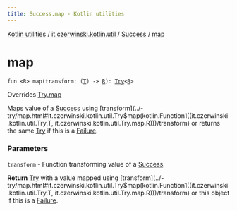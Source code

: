 ```yaml
---
title: Success.map - Kotlin utilities
---
```


[Kotlin utilities](../../index.html) / [it.czerwinski.kotlin.util](../index.html) / [Success](index.html) / [map](./map.html)

# map

`fun <R> map(transform: (`[`T`](index.html#T)`) -> `[`R`](map.html#R)`): `[`Try`](../-try/index.html)`<`[`R`](map.html#R)`>`

Overrides [Try.map](../-try/map.html)

Maps value of a [Success](index.html) using [transform](../-try/map.html#it.czerwinski.kotlin.util.Try$map(kotlin.Function1((it.czerwinski.kotlin.util.Try.T, it.czerwinski.kotlin.util.Try.map.R)))/transform) or returns the same [Try](../-try/index.html) if this is a [Failure](../-failure/index.html).

### Parameters

`transform` - Function transforming value of a [Success](index.html).

**Return**
[Try](../-try/index.html) with a value mapped using [transform](../-try/map.html#it.czerwinski.kotlin.util.Try$map(kotlin.Function1((it.czerwinski.kotlin.util.Try.T, it.czerwinski.kotlin.util.Try.map.R)))/transform) or this object if this is a [Failure](../-failure/index.html).

